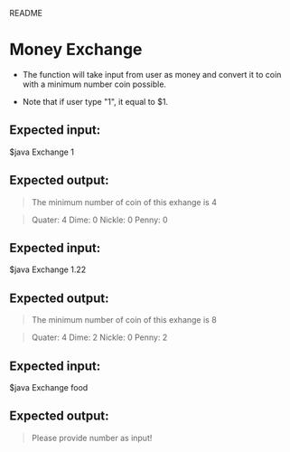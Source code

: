 README

# Money Exchange
- The function will take input from user as money and convert it to coin with a minimum number coin possible.

- Note that if user type "1", it equal to $1.


## Expected input:
$java Exchange 1
## Expected output:
>The minimum number of coin of this exhange is 4 

>Quater: 4 Dime: 0 Nickle: 0 Penny: 0

## Expected input:
$java Exchange 1.22
## Expected output:
>The minimum number of coin of this exhange is 8

>Quater: 4 Dime: 2 Nickle: 0 Penny: 2

## Expected input:
$java Exchange food
## Expected output:
>Please provide number as input!